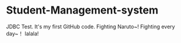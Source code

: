 # Student-Management-system
JDBC Test.
It's my first GitHub code.
Fighting Naruto~!
Fighting every day~！
lalala!
